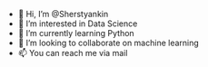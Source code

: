 - 👋 Hi, I’m @Sherstyankin
- 👀 I’m interested in Data Science
- 🌱 I’m currently learning Python
- 💞️ I’m looking to collaborate on machine learning
- 📫 You can reach me via mail

<!---
Sherstyankin/Sherstyankin is a ✨ special ✨ repository because its `README.md` (this file) appears on your GitHub profile.
You can click the Preview link to take a look at your changes.
--->
